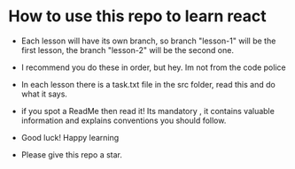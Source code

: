 # How to use this repo to learn react

- Each lesson will have its own branch, so branch "lesson-1" will be the first lesson, the branch "lesson-2" will be the second one.

- I recommend you do these in order, but hey. Im not from the code police

- In each lesson there is a task.txt file in the src folder, read this and do what it says.

- if you spot a ReadMe then read it! Its mandatory , it contains valuable information and explains conventions you should follow.

- Good luck! Happy learning

- Please give this repo a star.
